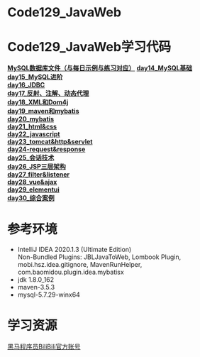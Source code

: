 # Code129_JavaWeb
# **Code129_JavaWeb学习代码**
[**MySQL数据库文件（与每日示例与练习对应）**](https://github.com/LMWC/Code129_JavaWeb/tree/master/MySQL)
[**day14_MySQL基础**](https://github.com/LMWC/Code129_JavaWeb/tree/master/day14/src)  
[**day15_MySQL进阶**](https://github.com/LMWC/Code129_JavaWeb/tree/master/day15/src)  
[**day16_JDBC**](https://github.com/LMWC/Code129_JavaWeb/tree/master/day16)  
[**day17_反射、注解、动态代理**](https://github.com/LMWC/Code129_JavaWeb/tree/master/day17)  
[**day18_XML和Dom4j**](https://github.com/LMWC/Code129_JavaWeb/tree/master/day18)  
[**day19_maven和mybatis**](https://github.com/LMWC/Code129_JavaWeb/tree/master/day19)  
[**day20_mybatis**](https://github.com/LMWC/Code129_JavaWeb/tree/master/day20)  
[**day21_html&css**](https://github.com/LMWC/Code129_JavaWeb/tree/master/day21)  
[**day22_javascript**](https://github.com/LMWC/Code129_JavaWeb/tree/master/day22)  
[**day23_tomcat&http&servlet**](https://github.com/LMWC/Code129_JavaWeb/tree/master/day23)  
[**day24-request&response**](https://github.com/LMWC/Code129_JavaWeb/tree/master/day24)  
[**day25_会话技术**](https://github.com/LMWC/Code129_JavaWeb/tree/master/day25)  
[**day26_JSP三层架构**](https://github.com/LMWC/Code129_JavaWeb/tree/master/day26)  
[**day27_filter&listener**](https://github.com/LMWC/Code129_JavaWeb/tree/master/day27)  
[**day28_vue&ajax**](https://github.com/LMWC/Code129_JavaWeb/tree/master/day28)  
[**day29_elementui**](https://github.com/LMWC/Code129_JavaWeb/tree/master/day29)  
[**day30_综合案例**](https://github.com/LMWC/Code129_JavaWeb/tree/master/day30)  



**参考环境**
=========================
- IntelliJ IDEA 2020.1.3 (Ultimate Edition)  
  Non-Bundled Plugins: JBLJavaToWeb, Lombook Plugin, mobi.hsz.idea.gitignore, MavenRunHelper,        com.baomidou.plugin.idea.mybatisx
- jdk 1.8.0_162  
- maven-3.5.3  
- mysql-5.7.29-winx64  



**学习资源**
=========================
[黑马程序员BiliBili官方账号](https://space.bilibili.com/37974444)

